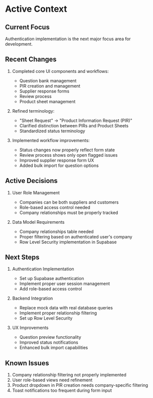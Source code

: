 # Active Context

## Current Focus
Authentication implementation is the next major focus area for development.

## Recent Changes
1. Completed core UI components and workflows:
   - Question bank management
   - PIR creation and management
   - Supplier response forms
   - Review process
   - Product sheet management

2. Refined terminology:
   - "Sheet Request" → "Product Information Request (PIR)"
   - Clarified distinction between PIRs and Product Sheets
   - Standardized status terminology

3. Implemented workflow improvements:
   - Status changes now properly reflect form state
   - Review process shows only open flagged issues
   - Improved supplier response form UX
   - Added bulk import for question options

## Active Decisions
1. User Role Management
   - Companies can be both suppliers and customers
   - Role-based access control needed
   - Company relationships must be properly tracked

2. Data Model Requirements
   - Company relationships table needed
   - Proper filtering based on authenticated user's company
   - Row Level Security implementation in Supabase

## Next Steps
1. Authentication Implementation
   - Set up Supabase authentication
   - Implement proper user session management
   - Add role-based access control

2. Backend Integration
   - Replace mock data with real database queries
   - Implement proper relationship filtering
   - Set up Row Level Security

3. UX Improvements
   - Question preview functionality
   - Improved status notifications
   - Enhanced bulk import capabilities

## Known Issues
1. Company relationship filtering not properly implemented
2. User role-based views need refinement
3. Product dropdown in PIR creation needs company-specific filtering
4. Toast notifications too frequent during form input 
